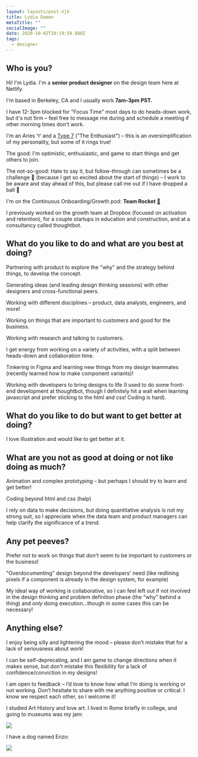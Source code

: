 ```yaml
---
layout: layouts/post.njk
title: Lydia Damon
metaTitle: ""
socialImage: ""
date: 2020-10-02T20:19:59.888Z
tags:
  - designer
---
```

## Who is you?

Hi! I'm Lydia. I'm a **senior product designer** on the design team here at Netlify.

I'm based in Berkeley, CA and I usually work **7am-3pm PST.**

I have 12-3pm blocked for "Focus Time" most days to do heads-down work, but it's not firm – feel free to message me during and schedule a meeting if other morning times don't work.

I'm an Aries ♈ and a [Type 7](https://www.enneagraminstitute.com/type-7) ("The Enthusiast") – this is an oversimplification of my personality, but some of it rings true!

The good: I'm optimistic, enthusiastic, and game to start things and get others to join.

The not-so-good: Hate to say it, but follow-through can sometimes be a challenge 😬 (because I get so excited about the start of things) – I work to be aware and stay ahead of this, but please call me out if I have dropped a ball 🏀

I'm on the Continuous Onboarding/Growth pod: **Team Rocket** [🚀](https://emojis.wiki/rocket/#:~:text=Meaning%20of%20%F0%9F%9A%80%20Rocket%20Emoji,user%20is%20determined%20to%20fulfill.)

I previously worked on the growth team at Dropbox (focused on activation and retention), for a couple startups in education and construction, and at a consultancy called thoughtbot.

## What do you like to do and what are you best at doing?

Partnering with product to explore the "why" and the strategy behind things, to develop the concept.

Generating ideas (and leading design thinking sessions) with other designers and cross-functional peers.

Working with different disciplines – product, data analysts, engineers, and more!

Working on things that are important to customers and good for the business.

Working with research and talking to customers.

I get energy from working on a variety of activities, with a split between heads-down and collaboration time.

Tinkering in Figma and learning new things from my design teammates (recently learned how to make component variants)!

Working with developers to bring designs to life (I used to do some front-end development at thoughtbot, though I definitely hit a wall when learning javascript and prefer sticking to the html and css! Coding is hard).

## What do you like to do but want to get better at doing?

I love illustration and would like to get better at it.

## What are you not as good at doing or not like doing as much?

Animation and complex prototyping – but perhaps I should try to learn and get better!

Coding beyond html and css (halp)

I rely on data to make decisions, but doing quantitative analysis is not my strong suit, so I appreciate when the data team and product managers can help clarify the significance of a trend.

## Any pet peeves?

Prefer not to work on things that don't seem to be important to customers or the business!

"Overdocumenting" design beyond the developers' need (like redlining pixels if a component is already in the design system, for example)

My ideal way of working is collaborative, so I can feel left out if not involved in the design thinking and problem definition phase (the "why" behind a thing) and *only* doing execution...though in some cases this can be necessary!

## Anything else?

I enjoy being silly and lightening the mood – please don’t mistake that for a lack of seriousness about work!

I can be self-deprecating, and I am game to change directions when it makes sense, but don't mistake this flexibility for a lack of confidence/conviction in my designs!

I am open to feedback – I’d love to know how what I’m doing is working or not working. Don’t hesitate to share with me anything positive or critical. I know we respect each other, so I welcome it!

I studied Art History and love art. I lived in Rome briefly in college, and going to museums was my jam:

![](/images/musei-capitolini.jpg)

I have a dog named Enzo:

![](/images/enzo.jpeg)